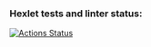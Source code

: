 ### Hexlet tests and linter status:
[![Actions Status](https://github.com/ShcherbinaDmitry/python-project-83/workflows/hexlet-check/badge.svg)](https://github.com/ShcherbinaDmitry/python-project-83/actions)